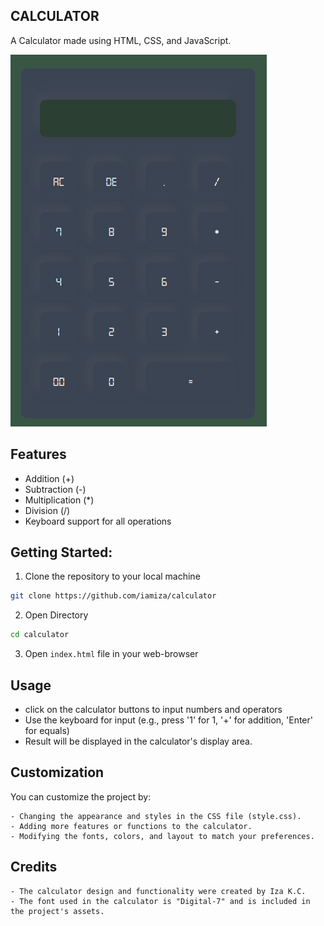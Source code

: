 ## CALCULATOR 

A Calculator made using HTML, CSS, and JavaScript.

![Screenshot](https://github.com/iamiza/calculator/blob/master/assets/images/Screenshot.png?raw=true)

## Features

- Addition (+)
- Subtraction (-)
- Multiplication (*)
- Division (/)
- Keyboard support for all operations

## Getting Started:

1. Clone the repository to your local machine

```bash
git clone https://github.com/iamiza/calculator
```

2. Open Directory
```bash
cd calculator
```

3. Open `index.html` file in your web-browser

## Usage

- click on the calculator buttons to input numbers and operators
- Use the keyboard for input (e.g., press '1' for 1, '+' for addition, 'Enter' for equals)
- Result will be displayed in the calculator's display area.

## Customization

You can customize the project by:

    - Changing the appearance and styles in the CSS file (style.css).
    - Adding more features or functions to the calculator.
    - Modifying the fonts, colors, and layout to match your preferences.

## Credits
 
    - The calculator design and functionality were created by Iza K.C.
    - The font used in the calculator is "Digital-7" and is included in the project's assets.
